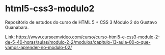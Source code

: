 # html5-css3-modulo2
Repositório de estudos do curso de HTML 5 + CSS 3 Módulo 2 do Gustavo Guanabara.

Link:
https://www.cursoemvideo.com/curso/curso-html5-e-css3-modulo-2-de-5-40-horas/aulas/modulo-2-2/modulos/capitulo-13-aula-00-o-que-vamos-aprender-no-modulo-02/ 
